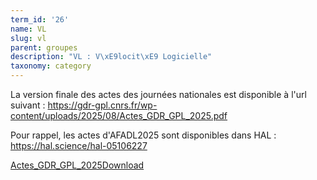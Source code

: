 ```yaml
---
term_id: '26'
name: VL
slug: vl
parent: groupes
description: "VL : V\xE9locit\xE9 Logicielle"
taxonomy: category
---
```


La version finale des actes des journées nationales est disponible à l'url suivant : <https://gdr-gpl.cnrs.fr/wp-content/uploads/2025/08/Actes_GDR_GPL_2025.pdf>

Pour rappel, les actes d'AFADL2025 sont disponibles dans HAL : <https://hal.science/hal-05106227>

[Actes_GDR_GPL_2025](https://gdr-gpl.cnrs.fr/wp-content/uploads/2025/08/Actes_GDR_GPL_2025.pdf)[Download](https://gdr-gpl.cnrs.fr/wp-content/uploads/2025/08/Actes_GDR_GPL_2025.pdf)
